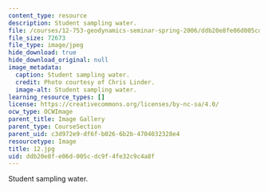 ```yaml
---
content_type: resource
description: Student sampling water.
file: /courses/12-753-geodynamics-seminar-spring-2006/ddb20e8fe06d005cdc9f4fe32c9c4a8f_12.jpg
file_size: 72673
file_type: image/jpeg
hide_download: true
hide_download_original: null
image_metadata:
  caption: Student sampling water.
  credit: Photo courtesy of Chris Linder.
  image-alt: Student sampling water.
learning_resource_types: []
license: https://creativecommons.org/licenses/by-nc-sa/4.0/
ocw_type: OCWImage
parent_title: Image Gallery
parent_type: CourseSection
parent_uid: c3d972e9-df6f-b026-6b2b-4704032328e4
resourcetype: Image
title: 12.jpg
uid: ddb20e8f-e06d-005c-dc9f-4fe32c9c4a8f
---
```

Student sampling water.